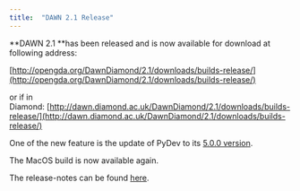 ```yaml
---
title:  "DAWN 2.1 Release"
---
```

**DAWN 2.1 **has been released and is now available for download at following address:  
  
[http://opengda.org/DawnDiamond/2.1/downloads/builds-release/](http://opengda.org/DawnDiamond/2.1/downloads/builds-release/)  
  

or if in Diamond: [http://dawn.diamond.ac.uk/DawnDiamond/2.1/downloads/builds-release/](http://dawn.diamond.ac.uk/DawnDiamond/2.1/downloads/builds-release/)  

One of the new feature is the update of PyDev to its [5.0.0 version](http://pydev.blogspot.co.uk/2016/05/pydev-500-pyunit-view-persists-state.html).   
  

The MacOS build is now available again.  
  

The release-notes can be found [here](https://github.com/DawnScience/dawn-product/blob/dawn-2.1/org.dawnsci.base.product.feature/release/release-notes.txt).
